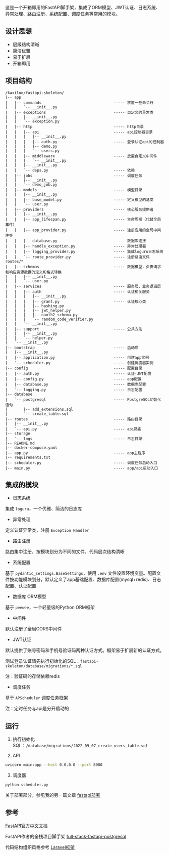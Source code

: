这是一个开箱即用的FastAPI脚手架，集成了ORM模型、JWT认证、日志系统、异常处理、路由注册、系统配置、调度任务等常用的模块。

## 设计思想

- 层级结构清晰
- 简洁优雅
- 易于扩展
- 开箱即用

## 项目结构

```
/kaxiluo/fastapi-skeleton/
|-- app
|   |-- commands                                ----- 放置一些命令行
|   |   `-- __init__.py
|   |-- exceptions                              ----- 自定义的异常类
|   |   |-- __init__.py
|   |   `-- exception.py
|   |-- http                                    ----- http目录
|   |   |-- api                                 ----- api控制器目录
|   |   |   |-- __init__.py
|   |   |   |-- auth.py                         ----- 登录认证api的控制器
|   |   |   |-- demo.py
|   |   |   `-- users.py
|   |   |-- middleware                          ----- 放置自定义中间件
|   |   |   `-- __init__.py
|   |   |-- __init__.py
|   |   `-- deps.py                             ----- 依赖
|   |-- jobs                                    ----- 调度任务
|   |   |-- __init__.py
|   |   `-- demo_job.py
|   |-- models                                  ----- 模型目录
|   |   |-- __init__.py
|   |   |-- base_model.py                       ----- 定义模型的基类
|   |   `-- user.py
|   |-- providers                               ----- 核心服务提供者
|   |   |-- __init__.py
|   |   |-- app_lifespan.py                     ----- 生命周期（代替全局事件）
|   |   |-- app_provider.py                     ----- 注册应用的全局中间件等
|   |   |-- database.py                         ----- 数据库连接
|   |   |-- handle_exception.py                 ----- 异常处理器
|   |   |-- logging_provider.py                 ----- 集成loguru日志系统
|   |   `-- route_provider.py                   ----- 注册路由文件routes/*
|   |-- schemas                                 ----- 数据模型，负责请求和响应资源数据的定义和格式转换
|   |   |-- __init__.py
|   |   `-- user.py
|   |-- services                                ----- 服务层，业务逻辑层
|   |   |-- auth                                ----- 认证相关服务
|   |   |   |-- __init__.py
|   |   |   |-- grant.py                        ----- 认证核心类
|   |   |   |-- hashing.py
|   |   |   |-- jwt_helper.py
|   |   |   |-- oauth2_schema.py
|   |   |   `-- random_code_verifier.py
|   |   `-- __init__.py
|   |-- support                                 ----- 公共方法
|   |   |-- __init__.py
|   |   `-- helper.py
|   `-- __init__.py
|-- bootstrap                                   ----- 启动项
|   |-- __init__.py
|   |-- application.py                          ----- 创建app实例
|   `-- scheduler.py                            ----- 创建调度器实例
|-- config                                      ----- 配置目录
|   |-- auth.py                                 ----- 认证-JWT配置
|   |-- config.py                               ----- app配置
|   |-- database.py                             ----- 数据库配置
|   `-- logging.py                              ----- 日志配置
|-- database
|   `-- postgresql                              ----- PostgreSQL初始化语句
|       |-- add_extensions.sql
|       `-- create_table.sql
|-- routes                                      ----- 路由目录
|   |-- __init__.py
|   `-- api.py                                  ----- api路由
|-- storage
|   `-- logs                                    ----- 日志目录
|-- README.md
|-- docker-compose.yaml
|-- app.py                                      ----- app主程序
|-- requirements.txt
|-- scheduler.py                                ----- 调度任务启动入口
|-- main.py                                     ----- app/api启动入口
```

## 集成的模块

- 日志系统

集成 `loguru`，一个优雅、简洁的日志库

- 异常处理

定义认证异常类，注册 `Exception Handler`

- 路由注册

路由集中注册，按模块划分为不同的文件，代码层次结构清晰

- 系统配置

基于 `pydantic_settings.BaseSettings`，使用 `.env` 文件设置环境变量。配置文件按功能模块划分，默认定义了app基础配置、数据库配置(mysql+redis)、日志配置、认证配置

- 数据库 ORM模型

基于 `peewee`，一个轻量级的Python ORM框架

- 中间件

默认注册了全局CORS中间件

- JWT认证

默认提供了账号密码和手机号验证码两种认证方式。框架易于扩展新的认证方式。

测试登录认证请先执行初始化的SQL：`fastapi-skeleton/database/migrations/*.sql`

注：验证码的存储依赖redis

- 调度任务

基于 `APScheduler` 调度任务框架

注：定时任务与api是分开启动的

## 运行

1. 执行初始化SQL：`/database/migrations/2022_09_07_create_users_table.sql`

2. API

```bash
uvicorn main:app --host 0.0.0.0 --port 8080
```

3. 调度器

```bash
python scheduler.py 
```

关于部署部分，参见我的另一篇文章 [fastapi部署](https://www.kxler.com/2022/10/21/fastapi-deployment-venv-gunicorn-service/)

## 参考

[FastAPI官方中文文档](https://fastapi.tiangolo.com/zh/)

FastAPI作者的全栈项目脚手架 [full-stack-fastapi-postgresql](https://github.com/tiangolo/full-stack-fastapi-postgresql)

代码结构组织风格参考 [Laravel框架](https://github.com/laravel/laravel)
